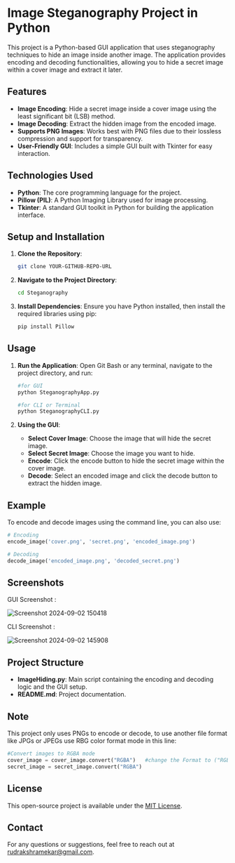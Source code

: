 # Image Steganography Project in Python

This project is a Python-based GUI application that uses steganography techniques to hide an image inside another image. The application provides encoding and decoding functionalities, allowing you to hide a secret image within a cover image and extract it later.

## Features

- **Image Encoding**: Hide a secret image inside a cover image using the least significant bit (LSB) method.
- **Image Decoding**: Extract the hidden image from the encoded image.
- **Supports PNG Images**: Works best with PNG files due to their lossless compression and support for transparency.
- **User-Friendly GUI**: Includes a simple GUI built with Tkinter for easy interaction.

## Technologies Used

- **Python**: The core programming language for the project.
- **Pillow (PIL)**: A Python Imaging Library used for image processing.
- **Tkinter**: A standard GUI toolkit in Python for building the application interface.

## Setup and Installation

1. **Clone the Repository**:
   ```bash
   git clone YOUR-GITHUB-REPO-URL

2. **Navigate to the Project Directory**:
   ```bash
   cd Steganography
   ```
3. **Install Dependencies**:
   Ensure you have Python installed, then install the required libraries using pip:
   ```bash
   pip install Pillow
   ```

## Usage

1. **Run the Application**:
   Open Git Bash or any terminal, navigate to the project directory, and run:

   ```bash
   #for GUI
   python SteganographyApp.py
   ```
   ```bash
   #for CLI or Terminal
   python SteganographyCLI.py
   ```

2. **Using the GUI**:
   - **Select Cover Image**: Choose the image that will hide the secret image.
   - **Select Secret Image**: Choose the image you want to hide.
   - **Encode**: Click the encode button to hide the secret image within the cover image.
   - **Decode**: Select an encoded image and click the decode button to extract the hidden image.

## Example

To encode and decode images using the command line, you can also use:

```python
# Encoding
encode_image('cover.png', 'secret.png', 'encoded_image.png')

# Decoding
decode_image('encoded_image.png', 'decoded_secret.png')
```
## Screenshots

GUI Screenshot :

![Screenshot 2024-09-02 150418](https://github.com/user-attachments/assets/4dbc0bc6-22c8-454d-9e94-78c56497bd43)

CLI Screenshot :

![Screenshot 2024-09-02 145908](https://github.com/user-attachments/assets/510925d1-6863-4f72-be49-17048b5bb41a)

## Project Structure

- **ImageHiding.py**: Main script containing the encoding and decoding logic and the GUI setup.
- **README.md**: Project documentation.

## Note

This project only uses PNGs to encode or decode, to use another file format like JPGs or JPEGs use RBG color format mode in this line:

```python
#Convert images to RGBA mode
cover_image = cover_image.convert("RGBA")   #change the Format to ("RGB")       
secret_image = secret_image.convert("RGBA")
```

## License

This open-source project is available under the [MIT License](LICENSE).

## Contact

For any questions or suggestions, feel free to reach out at rudrakshramekar@gmail.com.

